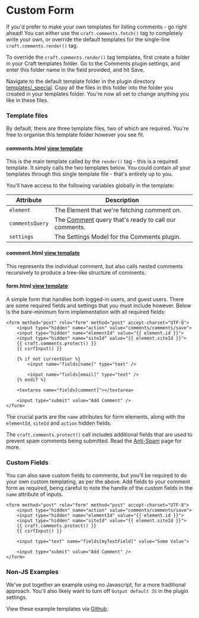 # Custom Form

If you'd prefer to make your own templates for listing comments - go right ahead! You can either use the `craft.comments.fetch()` tag to completely write your own, or override the default templates for the single-line `craft.comments.render()` tag.

To override the `craft.comments.render()` tag templates, first create a folder in your Craft templates folder. Go to the Comments plugin settings, and enter this folder name in the field provided, and hit Save.

Navigate to the default template folder in the plugin directory [templates/\_special](https://github.com/verbb/comments/tree/craft-3/src/templates/_special). Copy all the files in this folder into the folder you created in your templates folder. You're now all set to change anything you like in these files.

### Template files

By default, there are three template files, two of which are required. You're free to organise this template folder however you see fit.

#### comments.html [view template](https://github.com/verbb/comments/blob/craft-3/src/templates/_special/comments.html)

This is the main template called by the `render()` tag - this is a required template. It simply calls the two templates below. You could contain all your templates through this single template file - that's entirely up to you.

You'll have access to the following variables globally in the template:

Attribute | Description
--- | ---
`element` | The Element that we're fetching comment on.
`commentsQuery` | The [Comment](docs:developers/comment) query that's ready to call our comments.
`settings` | The Settings Model for the Comments plugin.

#### comment.html [view template](https://github.com/verbb/comments/blob/craft-3/src/templates/_special/comment.html)

This represents the individual comment, but also calls nested comments recursively to produce a tree-like structure of comments.

#### form.html [view template](https://github.com/verbb/comments/blob/craft-3/src/templates/_special/form.html)

A simple form that handles both logged-in users, and guest users. There are some required fields and settings that you must include however. Below is the bare-minimum form implementation with all required fields:

```twig
<form method="post" role="form" method="post" accept-charset="UTF-8">
    <input type="hidden" name="action" value="comments/comments/save">
    <input type="hidden" name="elementId" value="{{ element.id }}">
    <input type="hidden" name="siteId" value="{{ element.siteId }}">
    {{ craft.comments.protect() }}
    {{ csrfInput() }}

    {% if not currentUser %}
        <input name="fields[name]" type="text" />

        <input name="fields[email]" type="text" />
    {% endif %}

    <textarea name="fields[comment]"></textarea>

    <input type="submit" value="Add Comment" />
</form>
```

The crucial parts are the `name` attributes for form elements, along with the `elementId`, `siteId` and `action` hidden fields.

The `craft.comments.protect()` call includes additional fields that are used to prevent spam comments being submitted. Read the [Anti-Spam](docs:feature-tour/anti-spam) page for more.

### Custom Fields

You can also save custom fields to comments, but you'll be required to do your own custom templating, as per the above. Add fields to your comment form as required, being careful to note the handle of the custom fields in the `name` attribute of inputs.

```twig
<form method="post" role="form" method="post" accept-charset="UTF-8">
    <input type="hidden" name="action" value="comments/comments/save">
    <input type="hidden" name="elementId" value="{{ element.id }}">
    <input type="hidden" name="siteId" value="{{ element.siteId }}">
    {{ craft.comments.protect() }}
    {{ csrfInput() }}

    <input type="text" name="fields[myTextField]" value="Some Value">

    <input type="submit" value="Add Comment" />
</form>
```

### Non-JS Examples

We've put together an example using no Javascript, for a more traditional approach. You'll also likely want to turn off `Output default JS` in the plugin settings.

View these example templates via [Github](https://github.com/verbb/comments/tree/craft-3/examples).
